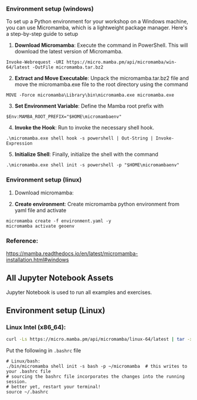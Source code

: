 ### Environment setup (windows)
To set up a Python environment for your workshop on a Windows machine, you can use Micromamba, which is a lightweight package manager. Here's a step-by-step guide to setup

1. **Download Micromamba**: Execute the command in PowerShell. This will download the latest version of Micromamba.
```
Invoke-Webrequest -URI https://micro.mamba.pm/api/micromamba/win-64/latest -OutFile micromamba.tar.bz2
``` 

2. **Extract and Move Executable**: Unpack the micromamba.tar.bz2 file and move the micromamba.exe file to the root directory using the command 
```
MOVE -Force micromamba\Library\bin\micromamba.exe micromamba.exe
```

3. **Set Environment Variable**: Define the Mamba root prefix with 
```
$Env:MAMBA_ROOT_PREFIX="$HOME\micromambaenv"
```

4. **Invoke the Hook**: Run to invoke the necessary shell hook.
```
.\micromamba.exe shell hook -s powershell | Out-String | Invoke-Expression
```

5. **Initialize Shell**: Finally, initialize the shell with the command 
```
.\micromamba.exe shell init -s powershell -p "$HOME\micromambaenv"
```


### Environment setup (linux)

1. Download micromamba: 



6. **Create environment**: Create micromamba python environment from yaml file and activate


```
micromamba create -f environment.yaml -y
micromamba activate geoenv
```


### Reference:

https://mamba.readthedocs.io/en/latest/micromamba-installation.html#windows

## All Jupyter Notebook Assets

Jupyter Notebook is used to run all examples and exercises.


## Environment setup (Linux)

### Linux Intel (x86_64):
```sh
curl -Ls https://micro.mamba.pm/api/micromamba/linux-64/latest | tar -xvj bin/micromamba
```

Put the following in `.bashrc` file
```
# Linux/bash:
./bin/micromamba shell init -s bash -p ~/micromamba  # this writes to your .bashrc file
# sourcing the bashrc file incorporates the changes into the running session.
# better yet, restart your terminal!
source ~/.bashrc
```